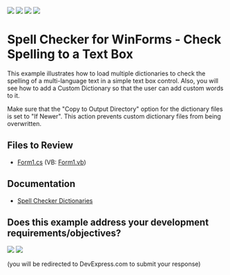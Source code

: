 <!-- default badges list -->
![](https://img.shields.io/endpoint?url=https://codecentral.devexpress.com/api/v1/VersionRange/128612492/18.2.5%2B)
[![](https://img.shields.io/badge/Open_in_DevExpress_Support_Center-FF7200?style=flat-square&logo=DevExpress&logoColor=white)](https://supportcenter.devexpress.com/ticket/details/E3372)
[![](https://img.shields.io/badge/📖_How_to_use_DevExpress_Examples-e9f6fc?style=flat-square)](https://docs.devexpress.com/GeneralInformation/403183)
[![](https://img.shields.io/badge/💬_Leave_Feedback-feecdd?style=flat-square)](#does-this-example-address-your-development-requirementsobjectives)
<!-- default badges end -->

# Spell Checker for WinForms - Check Spelling to a Text Box

This example illustrates how to load multiple dictionaries to check the spelling of a multi-language text in a simple text box control. Also, you will see how to add a Custom Dictionary so that the user can add custom words to it.

Make sure that the "Copy to Output Directory" option for the dictionary files is set to "If Newer". This action prevents custom dictionary files from being overwritten.

## Files to Review

* [Form1.cs](./CS/Form1.cs) (VB: [Form1.vb](./VB/Form1.vb))

## Documentation

* [Spell Checker Dictionaries](https://docs.devexpress.com/WindowsForms/8581/controls-and-libraries/spell-checker/dictionaries)
<!-- feedback -->
## Does this example address your development requirements/objectives?

[<img src="https://www.devexpress.com/support/examples/i/yes-button.svg"/>](https://www.devexpress.com/support/examples/survey.xml?utm_source=github&utm_campaign=winforms-spellchecker-enable-in-text-box&~~~was_helpful=yes) [<img src="https://www.devexpress.com/support/examples/i/no-button.svg"/>](https://www.devexpress.com/support/examples/survey.xml?utm_source=github&utm_campaign=winforms-spellchecker-enable-in-text-box&~~~was_helpful=no)

(you will be redirected to DevExpress.com to submit your response)
<!-- feedback end -->
